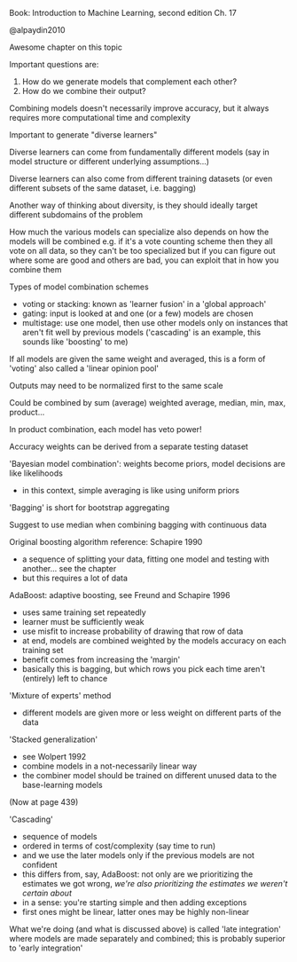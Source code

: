 Book: Introduction to Machine Learning, second edition Ch. 17 

@alpaydin2010

Awesome chapter on this topic

Important questions are:
1. How do we generate models that complement each other?
2. How do we combine their output?

Combining models doesn't necessarily improve accuracy, but it always requires more computational time and complexity

Important to generate "diverse learners"

Diverse learners can come from fundamentally different models (say in model structure or different underlying assumptions...)

Diverse learners can also come from different training datasets (or even different subsets of the same dataset, i.e. bagging)

Another way of thinking about diversity, is they should ideally target different subdomains of the problem

How much the various models can specialize also depends on how the models will be combined
e.g. if it's a vote counting scheme then they all vote on all data, so they can't be too specialized
but if you can figure out where some are good and others are bad, you can exploit that in how you combine them

Types of model combination schemes
- voting or stacking: known as 'learner fusion' in a 'global approach'
- gating: input is looked at and one (or a few) models are chosen
- multistage: use one model, then use other models only on instances that aren't fit well by previous models ('cascading' is an example, this sounds like 'boosting' to me)

If all models are given the same weight and averaged, this is a form of 'voting'
also called a 'linear opinion pool'

Outputs may need to be normalized first to the same scale

Could be combined by sum (average) weighted average, median, min, max, product...

In product combination, each model has veto power!

Accuracy weights can be derived from a separate testing dataset

'Bayesian model combination': weights become priors, model decisions are like likelihoods
- in this context, simple averaging is like using uniform priors

'Bagging' is short for bootstrap aggregating

Suggest to use median when combining bagging with continuous data

Original boosting algorithm reference: Schapire 1990
- a sequence of splitting your data, fitting one model and testing with another... see the chapter
- but this requires a lot of data

AdaBoost: adaptive boosting, see Freund and Schapire 1996
- uses same training set repeatedly
- learner must be sufficiently weak
- use misfit to increase probability of drawing that row of data
- at end, models are combined weighted by the models accuracy on each training set
- benefit comes from increasing the 'margin'
- basically this is bagging, but which rows you pick each time aren't (entirely) left to chance

'Mixture of experts' method
- different models are given more or less weight on different parts of the data

'Stacked generalization'
- see Wolpert 1992
- combine models in a not-necessarily linear way
- the combiner model should be trained on different unused data to the base-learning models

(Now at page 439)

'Cascading'
- sequence of models
- ordered in terms of cost/complexity (say time to run)
- and we use the later models only if the previous models are not confident
- this differs from, say, AdaBoost: not only are we prioritizing the estimates we got wrong, *we're also prioritizing the estimates we weren't certain about*
- in a sense: you're starting simple and then adding exceptions
- first ones might be linear, latter ones may be highly non-linear

What we're doing (and what is discussed above) is called 'late integration' where models are made separately and combined; this is probably superior to 'early integration'
